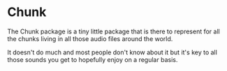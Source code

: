 # Chunk

The Chunk package is a tiny little package that is there to represent for all
the chunks living in all those audio files around the world.

It doesn't do much and most people don't know about it but it's key to all those
sounds you get to hopefully enjoy on a regular basis.
